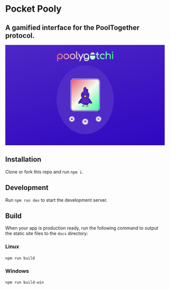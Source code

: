 # Pocket Pooly

## A gamified interface for the PoolTogether protocol.

![Pocket Pooly Concept Art](./docs/archive/banner.png)

## Installation

Clone or fork this repo and run `npm i`. 

## Development

Run `npm run dev` to start the development server.

## Build

When your app is production ready, run the following command to output the static site files to the `docs` directory:

### Linux

`npm run build`

### Windows

`npm run build-win`
